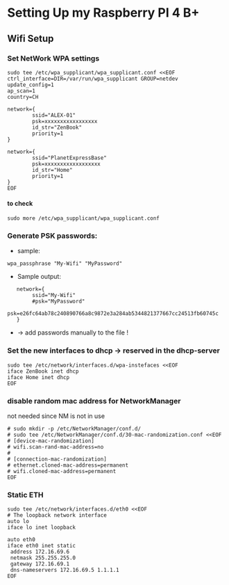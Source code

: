 # Setting Up my Raspberry PI 4 B+
## Wifi Setup

### Set NetWork WPA settings
```
sudo tee /etc/wpa_supplicant/wpa_supplicant.conf <<EOF
ctrl_interface=DIR=/var/run/wpa_supplicant GROUP=netdev
update_config=1
ap_scan=1
country=CH

network={
        ssid="ALEX-01"
        psk=xxxxxxxxxxxxxxxxx
        id_str="ZenBook"
        priority=1
}

network={
        ssid="PlanetExpressBase"
        psk=xxxxxxxxxxxxxxxxxx
        id_str="Home"
        priority=1
}
EOF
```
#### to check
```
sudo more /etc/wpa_supplicant/wpa_supplicant.conf
```


### Generate PSK passwords:
- sample:
```
wpa_passphrase "My-Wifi" "MyPassword"
```
- Sample output:
```
   network={
        ssid="My-Wifi"
        #psk="MyPassword"
        psk=e26fc64ab78c240890766a8c9872e3a284ab5344821377667cc24513fb60745c
   }
```
- -> add passwords manually to the file !

### Set the new interfaces to dhcp -> reserved in the dhcp-server
```
sudo tee /etc/network/interfaces.d/wpa-instefaces <<EOF
iface ZenBook inet dhcp
iface Home inet dhcp
EOF
```

### disable random mac address for NetworkManager ###
not needed since NM is not in use 
```
# sudo mkdir -p /etc/NetworkManager/conf.d/
# sudo tee /etc/NetworkManager/conf.d/30-mac-randomization.conf <<EOF
# [device-mac-randomization]
# wifi.scan-rand-mac-address=no
# 
# [connection-mac-randomization]
# ethernet.cloned-mac-address=permanent
# wifi.cloned-mac-address=permanent
EOF
```
### Static ETH
```
sudo tee /etc/network/interfaces.d/eth0 <<EOF
# The loopback network interface
auto lo
iface lo inet loopback

auto eth0
iface eth0 inet static
 address 172.16.69.6
 netmask 255.255.255.0
 gateway 172.16.69.1
 dns-nameservers 172.16.69.5 1.1.1.1
EOF
```
